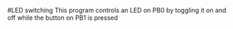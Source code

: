#LED switching
This program controls an LED on PB0 by toggling it on and off while the button on PB1 is pressed